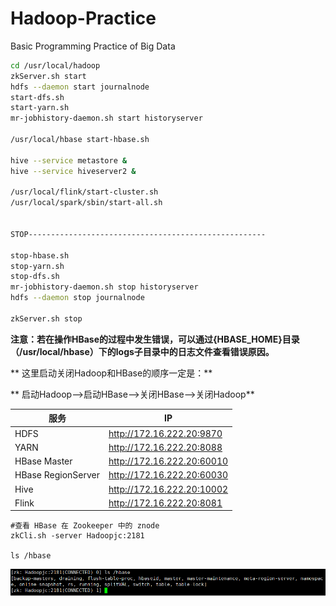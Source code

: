 # Hadoop-Practice

Basic Programming Practice of Big Data

```bash
cd /usr/local/hadoop
zkServer.sh start
hdfs --daemon start journalnode
start-dfs.sh
start-yarn.sh
mr-jobhistory-daemon.sh start historyserver

/usr/local/hbase start-hbase.sh

hive --service metastore &
hive --service hiveserver2 &

/usr/local/flink/start-cluster.sh
/usr/local/spark/sbin/start-all.sh


STOP-----------------------------------------------------

stop-hbase.sh
stop-yarn.sh
stop-dfs.sh
mr-jobhistory-daemon.sh stop historyserver
hdfs --daemon stop journalnode

zkServer.sh stop
```

**注意：若在操作HBase的过程中发生错误，可以通过{HBASE\_HOME}目录（/usr/local/hbase）下的logs子目录中的日志文件查看错误原因。**

** 这里启动关闭Hadoop和HBase的顺序一定是：**

** 启动Hadoop—>启动HBase—>关闭HBase—>关闭Hadoop**


| 服务               | IP                         |
| ------------------ | -------------------------- |
| HDFS               | http://172.16.222.20:9870  |
| YARN               | http://172.16.222.20:8088  |
| HBase Master       | http://172.16.222.20:60010 |
| HBase RegionServer | http://172.16.222.20:60030 |
| Hive               | http://172.16.222.20:10002 |
| Flink              | http://172.16.222.20:8081  |

```shell
#查看 HBase 在 Zookeeper 中的 znode
zkCli.sh -server Hadoopjc:2181

ls /hbase
```

<img src="imgs/image-20240605111232722.png" alt="image-20240605111232722" style="zoom:80%;" />
